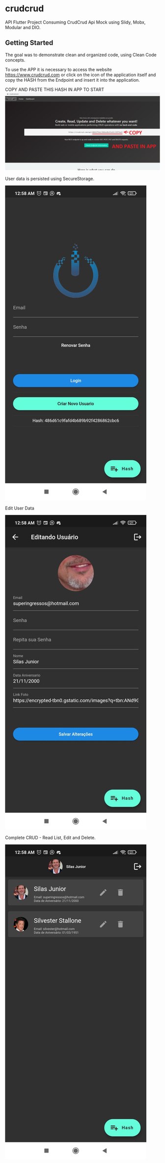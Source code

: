 # crudcrud

API Flutter Project Consuming CrudCrud Api Mock using Slidy, Mobx, Modular and DIO.

## Getting Started


The goal was to demonstrate clean and organized code, using Clean Code concepts.

To use the APP it is necessary to access the website https://www.crudcrud.com or click on the icon of the application itself and copy the HASH from the Endpoint and insert it into the application.

COPY AND PASTE THIS HASH IN APP TO START
![Alt text](https://github.com/TicketMarketTecnologia/crudcrud/blob/main/assets/crud.png?raw=true "Copy Hash and Paste")

User data is persisted using SecureStorage.

![Alt text](https://github.com/TicketMarketTecnologia/crudcrud/blob/main/assets/crudcrudlogin.jpeg?raw=true "Login with persistent data")

Edit User Data

![Alt text](https://github.com/TicketMarketTecnologia/crudcrud/blob/main/assets/edit.jpeg?raw=true "Edit List of Users")

Complete CRUD - Read List, Edit and Delete.

![Alt text](https://github.com/TicketMarketTecnologia/crudcrud/blob/main/assets/list.jpeg?raw=true "List, Edit, Delete - Complete CRUD")
